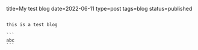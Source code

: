 title=My test blog 
date=2022-06-11
type=post
tags=blog
status=published
~~~~~~

this is a test blog

```
abc
```